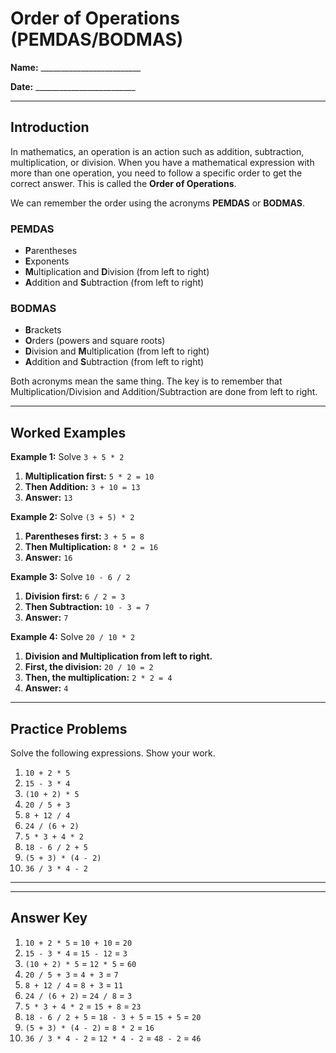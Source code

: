 
# Order of Operations (PEMDAS/BODMAS)

**Name:** _________________________

**Date:** _________________________

---

## Introduction

In mathematics, an operation is an action such as addition, subtraction, multiplication, or division. When you have a mathematical expression with more than one operation, you need to follow a specific order to get the correct answer. This is called the **Order of Operations**.

We can remember the order using the acronyms **PEMDAS** or **BODMAS**.

### PEMDAS

*   **P**arentheses
*   **E**xponents
*   **M**ultiplication and **D**ivision (from left to right)
*   **A**ddition and **S**ubtraction (from left to right)

### BODMAS

*   **B**rackets
*   **O**rders (powers and square roots)
*   **D**ivision and **M**ultiplication (from left to right)
*   **A**ddition and **S**ubtraction (from left to right)

Both acronyms mean the same thing. The key is to remember that Multiplication/Division and Addition/Subtraction are done from left to right.

---

## Worked Examples

**Example 1:** Solve `3 + 5 * 2`

1.  **Multiplication first:** `5 * 2 = 10`
2.  **Then Addition:** `3 + 10 = 13`
3.  **Answer:** `13`

**Example 2:** Solve `(3 + 5) * 2`

1.  **Parentheses first:** `3 + 5 = 8`
2.  **Then Multiplication:** `8 * 2 = 16`
3.  **Answer:** `16`

**Example 3:** Solve `10 - 6 / 2`

1.  **Division first:** `6 / 2 = 3`
2.  **Then Subtraction:** `10 - 3 = 7`
3.  **Answer:** `7`

**Example 4:** Solve `20 / 10 * 2`

1.  **Division and Multiplication from left to right.**
2.  **First, the division:** `20 / 10 = 2`
3.  **Then, the multiplication:** `2 * 2 = 4`
4.  **Answer:** `4`

---

## Practice Problems

Solve the following expressions. Show your work.

1.  `10 + 2 * 5`
2.  `15 - 3 * 4`
3.  `(10 + 2) * 5`
4.  `20 / 5 + 3`
5.  `8 + 12 / 4`
6.  `24 / (6 + 2)`
7.  `5 * 3 + 4 * 2`
8.  `18 - 6 / 2 + 5`
9.  `(5 + 3) * (4 - 2)`
10. `36 / 3 * 4 - 2`

---
---

## Answer Key

1.  `10 + 2 * 5` = `10 + 10` = `20`
2.  `15 - 3 * 4` = `15 - 12` = `3`
3.  `(10 + 2) * 5` = `12 * 5` = `60`
4.  `20 / 5 + 3` = `4 + 3` = `7`
5.  `8 + 12 / 4` = `8 + 3` = `11`
6.  `24 / (6 + 2)` = `24 / 8` = `3`
7.  `5 * 3 + 4 * 2` = `15 + 8` = `23`
8.  `18 - 6 / 2 + 5` = `18 - 3 + 5` = `15 + 5` = `20`
9.  `(5 + 3) * (4 - 2)` = `8 * 2` = `16`
10. `36 / 3 * 4 - 2` = `12 * 4 - 2` = `48 - 2` = `46`
